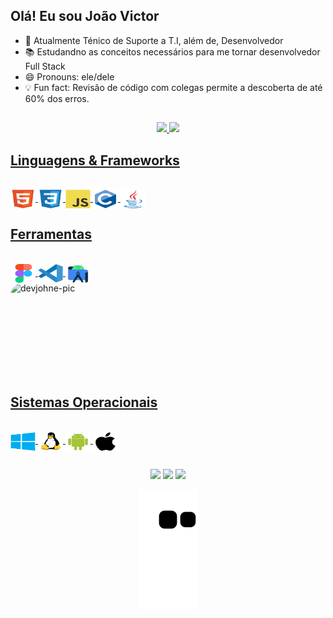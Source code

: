 ## Olá! Eu sou João Victor
- 🔭 Atualmente Ténico de Suporte a T.I, além de, Desenvolvedor
- 📚 Estudandno as conceitos necessários para me tornar desenvolvedor Full Stack
- 😄 Pronouns: ele/dele
- 💡 Fun fact: Revisão de código com colegas permite a descoberta de até 60% dos erros.

##

<div align="center">
  <a href="https://github.com/devjohne">
  <img height="150em" src="https://github-readme-stats.vercel.app/api?username=devjohne&show_icons=true&theme=ocean_dark&include_all_commits=true&count_private=true"/>
  <img height="150em" src="https://github-readme-stats.vercel.app/api/top-langs/?username=devjohne&layout=compact&langs_count=7&theme=ocean_dark"/>
</div>

<div style="display: flex; flex-direction: column;">
  <div style="block;">
    <h2>Linguagens & Frameworks</h2><br>
    <img align="center" alt="Rafa-HTML" height="30" width="40" src="https://raw.githubusercontent.com/devicons/devicon/master/icons/html5/html5-original.svg">
    <img align="center" alt="Rafa-CSS" height="30" width="40" src="https://raw.githubusercontent.com/devicons/devicon/master/icons/css3/css3-original.svg">
    <img align="center" alt="devjohne-JS" height="30" width="40" src="https://raw.githubusercontent.com/devicons/devicon/master/icons/javascript/javascript-original.svg" />
    <img align="center" alt="devjohne-C" height="30" width="40" src="https://raw.githubusercontent.com/devicons/devicon/master/icons/c/c-original.svg">
    <img align="center" alt="devjohne-Java" height="30" width="40" src="https://raw.githubusercontent.com/devicons/devicon/master/icons/java/java-original.svg" />
    
  </div>
  
  <div style="display:block">
    <h2>Ferramentas</h2><br>
    <img align="center" alt="devjohne-Figma" height="30" width="40" src="https://raw.githubusercontent.com/devicons/devicon/master/icons/figma/figma-original.svg">
    <img align="center" alt="devjohne-VsCode" height="30" width="40" src="https://raw.githubusercontent.com/devicons/devicon/master/icons/vscode/vscode-original.svg">
    <img align="center" alt="devjohne-AndroidStudio" height="30" width="40" src="https://raw.githubusercontent.com/devicons/devicon/master/icons/androidstudio/androidstudio-original.svg" />
  </div>
  
  
  <img align="right" alt="devjohne-pic" height="150" style="border-radius:20px;" src="https://media.giphy.com/media/qgQUggAC3Pfv687qPC/giphy.gif">
  
</div>
  
  <div>
    <h2>Sistemas Operacionais</h2><br>
    <img align="center" alt="devjohne-Windows" height="30" width="40" src="https://raw.githubusercontent.com/devicons/devicon/master/icons/windows8/windows8-original.svg" />
    <img align="center" alt="devjohne-Linux" height="30" width="40" src="https://raw.githubusercontent.com/devicons/devicon/master/icons/linux/linux-original.svg" />
    <img align="center" alt="devjohne-Android" height="30" width="40" src="https://raw.githubusercontent.com/devicons/devicon/master/icons/android/android-original.svg" />
    <img align="center" alt="devjohne-MacOS" height="30" width="40" src="https://raw.githubusercontent.com/devicons/devicon/master/icons/apple/apple-original.svg" /> <br>
  </div>

##

<div align="center">
<a href="https://www.linkedin.com/in/jvmscosta/" target="_blank"><img src="https://img.shields.io/badge/-LinkedIn-%230077B5?style=for-the-badge&logo=linkedin&logoColor=white" target="_blank"></a>
  <a href="https://instagram.com/xjohne_" target="_blank"><img src="https://img.shields.io/badge/-Instagram-%23E4405F?style=for-the-badge&logo=instagram&logoColor=white" target="_blank"></a>
  <a href = "mailto:joao.vms.costa@gmail.com"><img src="https://img.shields.io/badge/Gmail-D14836?style=for-the-badge&logo=gmail&logoColor=white" target="_blank"></a>
  
  ![Snake animation](https://github.com/rafaballerini/rafaballerini/blob/output/github-contribution-grid-snake.svg)
</div>
